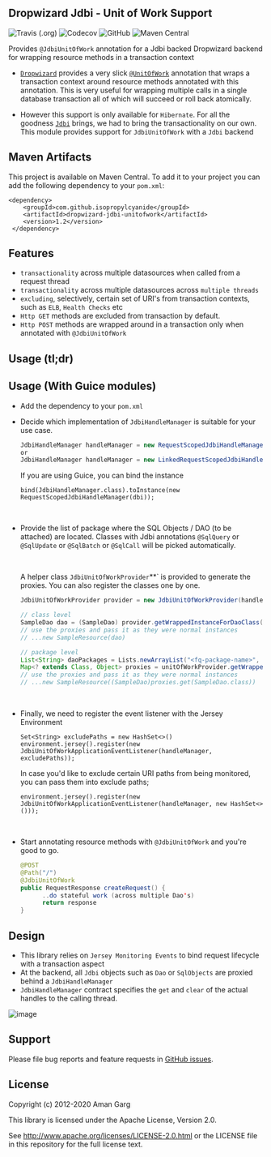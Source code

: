 ## Dropwizard Jdbi - Unit of Work Support

![Travis (.org)](https://img.shields.io/travis/isopropylcyanide/dropwizard-jdbi-unitofwork)
![Codecov](https://img.shields.io/codecov/c/github/isopropylcyanide/dropwizard-jdbi-unitofwork?color=green)
![GitHub](https://img.shields.io/github/license/isopropylcyanide/dropwizard-jdbi-unitofwork?color=blue)
![Maven Central](https://img.shields.io/maven-central/v/com.github.isopropylcyanide/dropwizard-jdbi-unitofwork)

Provides `@JdbiUnitOfWork` annotation for a Jdbi backed Dropwizard backend for wrapping resource methods in a
transaction context

- [`Dropwizard`](https://github.com/dropwizard/dropwizard) provides a very
  slick [`@UnitOfWork`](https://www.dropwizard.io/en/latest/manual/hibernate.html) annotation that wraps a transaction
  context around resource methods annotated with this annotation. This is very useful for wrapping multiple calls in a
  single database transaction all of which will succeed or roll back atomically.

- However this support is only available for `Hibernate`. For all the goodness [`Jdbi`](http://jdbi.org/jdbi2/) brings,
  we had to bring the transactionality on our own. This module provides support for `JdbiUnitOfWork` with a `Jdbi`
  backend

## Maven Artifacts

This project is available on Maven Central. To add it to your project you can add the following dependency to your
`pom.xml`:

    <dependency>
        <groupId>com.github.isopropylcyanide</groupId>
        <artifactId>dropwizard-jdbi-unitofwork</artifactId>
        <version>1.2</version>
     </dependency>

## Features

- `transactionality` across multiple datasources when called from a request thread
- `transactionality` across multiple datasources across `multiple threads`
- `excluding`, selectively, certain set of URI's from transaction contexts, such as `ELB`, `Health Checks` etc
- `Http GET` methods are excluded from transaction by default.
- `Http POST` methods are wrapped around in a transaction only when annotated with `@JdbiUnitOfWork`

## Usage (tl;dr)

## Usage (With Guice modules)

- Add the dependency to your `pom.xml`

- Decide which implementation of `JdbiHandleManager` is suitable for your use case.

  ```java
  JdbiHandleManager handleManager = new RequestScopedJdbiHandleManager(dbi);  // most common
  or 
  JdbiHandleManager handleManager = new LinkedRequestScopedJdbiHandleManager(dbi);
  ```

  If you are using Guice, you can bind the instance
  ```
  bind(JdbiHandleManager.class).toInstance(new RequestScopedJdbiHandleManager(dbi));
  ```

<br>

- Provide the list of package where the SQL Objects / DAO (to be attached) are located. Classes with Jdbi
  annotations `@SqlQuery` or `@SqlUpdate` or `@SqlBatch` or `@SqlCall` will be picked automatically.

  <br>

  A helper class `JdbiUnitOfWorkProvider`**` is provided to generate the proxies. You can also register the classes one
  by one.

  ```java
  JdbiUnitOfWorkProvider provider = new JdbiUnitOfWorkProvider(handleManager);
  
  // class level
  SampleDao dao = (SampleDao) provider.getWrappedInstanceForDaoClass(SampleDao.class);
  // use the proxies and pass it as they were normal instances
  // ...new SampleResource(dao)
  
  // package level
  List<String> daoPackages = Lists.newArrayList("<fq-package-name>", "fq-package-name", ...);
  Map<? extends Class, Object> proxies = unitOfWorkProvider.getWrappedInstanceForDaoPackage(daoPackages);
  // use the proxies and pass it as they were normal instances
  // ...new SampleResource((SampleDao)proxies.get(SampleDao.class))
  ```

<br>

- Finally, we need to register the event listener with the Jersey Environment
  ```
  Set<String> excludePaths = new HashSet<>()
  environment.jersey().register(new JdbiUnitOfWorkApplicationEventListener(handleManager, excludePaths));
  ```
  In case you'd like to exclude certain URI paths from being monitored, you can pass them into exclude paths;
  ```
  environment.jersey().register(new JdbiUnitOfWorkApplicationEventListener(handleManager, new HashSet<>()));
  ```

<br>

- Start annotating resource methods with `@JdbiUnitOfWork` and you're good to go.
    ```java
    @POST
    @Path("/")
    @JdbiUnitOfWork
    public RequestResponse createRequest() {
          ..do stateful work (across multiple Dao's)
          return response 
    }
    ```

## Design

- This library relies on `Jersey Monitoring Events` to bind request lifecycle with a transaction aspect
- At the backend, all `Jdbi` objects such as `Dao` or `SqlObjects` are proxied behind a `JdbiHandleManager`
- `JdbiHandleManager` contract specifies the `get` and `clear` of the actual handles to the calling thread.

![image](https://user-images.githubusercontent.com/12872673/80345369-a563d580-8886-11ea-9fd9-3b659ac1d75b.png)

## Support

Please file bug reports and feature requests
in [GitHub issues](https://github.com/isopropylcyanide/dropwizard-jdbi-unitofwork/issues).

## License

Copyright (c) 2012-2020 Aman Garg

This library is licensed under the Apache License, Version 2.0.

See http://www.apache.org/licenses/LICENSE-2.0.html or the LICENSE file in this repository for the full license text.
